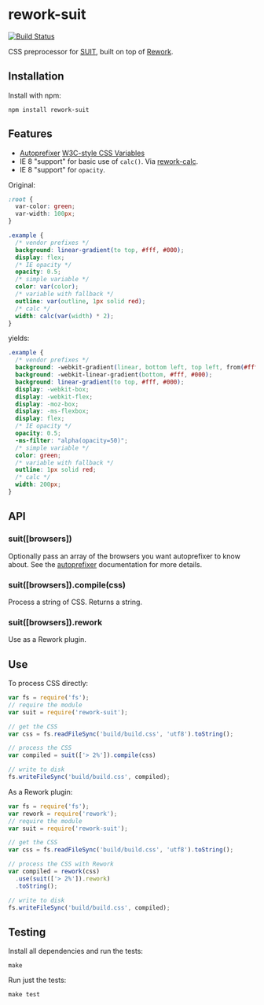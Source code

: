 # rework-suit

[![Build Status](https://secure.travis-ci.org/suitcss/rework-suit.png?branch=master)](http://travis-ci.org/suitcss/rework-suit)

CSS preprocessor for [SUIT](https://github.com/suitcss/suit), built on top of
[Rework](https://github.com/visionmedia/rework).

## Installation

Install with npm:

```
npm install rework-suit
```

## Features

* [Autoprefixer](https://github.com/ai/autoprefixer)
  [W3C-style CSS Variables](http://www.w3.org/TR/css-variables/)
* IE 8 "support" for basic use of `calc()`. Via [rework-calc](https://github.com/klei-dev/rework-calc).
* IE 8 "support" for `opacity`.

Original:

```css
:root {
  var-color: green;
  var-width: 100px;
}

.example {
  /* vendor prefixes */
  background: linear-gradient(to top, #fff, #000);
  display: flex;
  /* IE opacity */
  opacity: 0.5;
  /* simple variable */
  color: var(color);
  /* variable with fallback */
  outline: var(outline, 1px solid red);
  /* calc */
  width: calc(var(width) * 2);
}
```

yields:

```css
.example {
  /* vendor prefixes */
  background: -webkit-gradient(linear, bottom left, top left, from(#fff), to(#000));
  background: -webkit-linear-gradient(bottom, #fff, #000);
  background: linear-gradient(to top, #fff, #000);
  display: -webkit-box;
  display: -webkit-flex;
  display: -moz-box;
  display: -ms-flexbox;
  display: flex;
  /* IE opacity */
  opacity: 0.5;
  -ms-filter: "alpha(opacity=50)";
  /* simple variable */
  color: green;
  /* variable with fallback */
  outline: 1px solid red;
  /* calc */
  width: 200px;
}
```

## API

### suit([browsers])

Optionally pass an array of the browsers you want autoprefixer to know about.
See the [autoprefixer](https://github.com/ai/autoprefixer) documentation for
more details.

### suit([browsers]).compile(css)

Process a string of CSS. Returns a string.

### suit([browsers]).rework

Use as a Rework plugin.

## Use

To process CSS directly:

```js
var fs = require('fs');
// require the module
var suit = require('rework-suit');

// get the CSS
var css = fs.readFileSync('build/build.css', 'utf8').toString();

// process the CSS
var compiled = suit(['> 2%']).compile(css)

// write to disk
fs.writeFileSync('build/build.css', compiled);
```

As a Rework plugin:

```js
var fs = require('fs');
var rework = require('rework');
// require the module
var suit = require('rework-suit');

// get the CSS
var css = fs.readFileSync('build/build.css', 'utf8').toString();

// process the CSS with Rework
var compiled = rework(css)
  .use(suit(['> 2%']).rework)
  .toString();

// write to disk
fs.writeFileSync('build/build.css', compiled);
```

## Testing

Install all dependencies and run the tests:

```
make
```

Run just the tests:

```
make test
```
